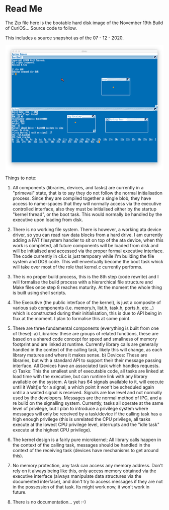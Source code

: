 # Read Me

The Zip file here is the bootable hard disk image of the November 19th Build of CuriOS... Source code to follow.

This includes a source snapshot as of the 07 - 12 - 2020. 

![Screen shot](https://github.com/h5n1xp/CuriOS/blob/main/ScreenShot.png)


Things to note:
1. All components (libraries, devices, and tasks) are currently in a "primeval" state, that is to say they do not follow the normal initialisation process. Since they are compiled together a single blob, they have access to name-spaces that they will normally access via the executive controlled interface, also they must be initialised either by the startup "kernel thread", or the boot task. This would normally be handled by the executive upon loading from disk.

2. There is no working file system. There is however, a working ata device driver, so you can read raw data blocks from a hard drive. I am currently adding a FAT filesystem handler to sit on top of the ata device, when this work is completed, all future components will be loaded from disk and will be initialised and accessed via the proper formal executive interface. The code currently in cli.c is just tempoary while I'm building the file system and DOS code. This will enventually become the boot task whick will take over most of the role that kernel.c currently performs.

3. The is no proper build process, this is the 8th step (code rewrite) and I will formalise the build process with a hierarchical file structure and Make files once step 8 reaches maturity. At the moment the whole thing is built using shell scripts.

4. The Executive (the public interface of the kernel), is just a composite of various sub components (i.e. memory.h, list.h, task.h, ports.h, etc...) which is constructed during their initialisation, this is due to API being in flux at the moment. I plan to formalise this at some point.

5. There are three fundamental components (everything is built from one of these):
    a) Libraries: these are groups of related functions, these are based on a shared code concept for speed and smallness of memory footprint and are linked at runtime. Currently library calls are generally handled in the context of the calling task, likely this will change, as each library matures and where it makes sense.
    b) Devices: These are libraries, but with a standard API to support their their message passing interface. All Devices have an associated task which handles requests.
    c) Tasks: This the smallest unit of executable code, all tasks are linked at load time with the executive, but can runtime link with any library available on the system. A task has 64 signals available to it, will execute until it Wait()s for a signal, a which point it won't be scheduled again until a a waited signal is received. Signals are low level and not normally used by the developers. Messages are the normal method of IPC, and a re build on the signalling system. Currently, tasks all operate at the same level of privilege, but I plan to introduce a privilege system where messages will only be received by a task/device if the calling task has a high enough privilege (this is unrelated the CPU privilege, all tasks execute at the lowest CPU privilege level, interrupts and the "idle task" execute at the highest CPU privilege).

6. The kernel design is a fairly pure microkernel; All library calls happen in the context of the calling task, messages should be handled in the context of the receiving task (devices have mechanisms to get around this).

7. No memory protection, any task can access any memory address. Don't rely on it always being like this, only access memory obtained via the executive interface (always manipulate data structures via the documented interface), and don't try to access messages if they are not in the possession of that task. Its might work now, it won't work in future. 

8. There is no documentation... yet :-)
